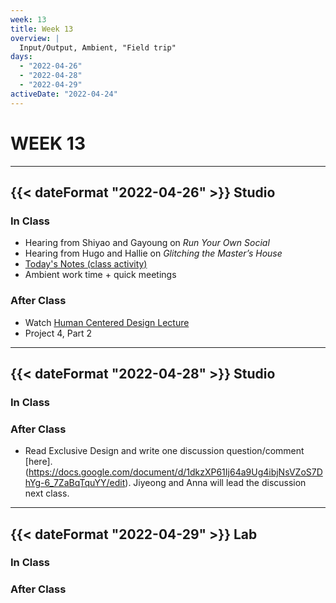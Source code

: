 ```yaml
---
week: 13
title: Week 13
overview: |
  Input/Output, Ambient, "Field trip"
days:
  - "2022-04-26"
  - "2022-04-28"
  - "2022-04-29"
activeDate: "2022-04-24"
---
```


# WEEK 13

---

## {{< dateFormat "2022-04-26" >}} Studio

### In Class
* Hearing from Shiyao and Gayoung on *Run Your Own Social*
* Hearing from Hugo and Hallie on *Glitching the Master’s House*
* [Today's Notes (class activity)](https://docs.google.com/document/d/1H2sNk5FYlf88G_MHOETo14Y7aSPMBTI0X4LbN6sXF-o/edit)
* Ambient work time + quick meetings


### After Class
* Watch [Human Centered Design Lecture](https://vimeo.com/showcase/8025633/video/533669836)
* Project 4, Part 2

---

## {{< dateFormat "2022-04-28" >}} Studio

### In Class

### After Class
* Read Exclusive Design and write one discussion question/comment [here].(https://docs.google.com/document/d/1dkzXP61Ij64a9Ug4ibjNsVZoS7DhYg-6_7ZaBqTquYY/edit). Jiyeong and Anna will lead the discussion next class.

---

## {{< dateFormat "2022-04-29" >}} Lab

### In Class

### After Class
